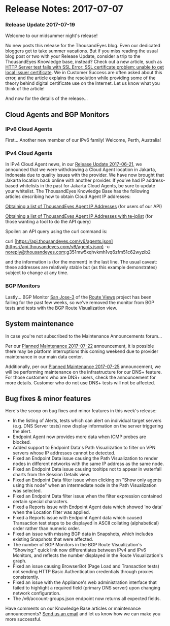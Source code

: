 # Release Notes: 2017-07-07

### Release Update 2017-07-19

Welcome to our midsummer night's release!

No new posts this release for the ThousandEyes blog. Even our dedicated bloggers get to take summer vacations. But if you miss reading the usual blog post or two with your Release Update, consider a trip to the ThousandEyes Knowledge base, instead? Check out a new article, such as [HTTP Server test fails with SSL Error: SSL certificate problem: unable to get local issuer certificate](https://success.thousandeyes.com/PublicArticlePage?articleIdParam=kA044000000LBCLCA4). We in Customer Success are often asked about this error, and the article explains the resolution while providing some of the theory behind digital certificate use on the Internet. Let us know what you think of the article!

And now for the details of the release...

## Cloud Agents and BGP Monitors

### IPv6 Cloud Agents

First... Another new member of our IPv6 family! Welcome, Perth, Australia!

### IPv4 Cloud Agents

In IPv4 Cloud Agent news, in our [Release Update 2017-06-21](https://success.thousandeyes.com/PublicArticlePage?articleIdParam=kA044000000LB7pCAG), we announced that we were withdrawing a Cloud Agent location in Jakarta, Indonesia due to quality issues with the provider. We have now brought that Jakarta location back online with another provider. If you’ve had IP address-based whitelists in the past for Jakarta Cloud Agents, be sure to update your whitelist. The ThousandEyes Knowledge Base has the following articles describing how to obtain Cloud Agent IP addresses:

[Obtaining a list of ThousandEyes Agent IP Addresses](https://success.thousandeyes.com/PublicArticlePage?articleIdParam=kA0E0000000CmnuKAC) \(for users of our API\)

[Obtaining a list of ThousandEyes Agent IP Addresses with te-iplist](https://success.thousandeyes.com/PublicArticlePage?articleIdParam=kA044000000Cn2GCAS) \(for those wanting a tool to do the API query\)

Spoiler: an API query using the curl command is:

curl [https://api.thousandeyes.com/v6/agents.json](https://api.thousandeyes.com/v6/agents.json) -u noreply@thousandeyes.com:g351mw5xqhvkmh1vq6zfm51c62wyzib2

and the information is \(for the moment\) in the last line. The usual caveat: these addresses are relatively stable but \(as this example demonstrates\) subject to change at any time.

### BGP Monitors

Lastly... BGP Monitor [San Jose-3](https://success.thousandeyes.com/PublicArticlePage?articleIdParam=kA0E0000000Cmo2KAC#route_collectors) of the [Route Views](http://www.routeviews.org/) project has been failing for the past few weeks, so we've removed the monitor from BGP tests and tests with the BGP Route Visualization view.

## System maintenance

In case you're not subscribed to the Maintenance Announcements forum...

Per our [Planned Maintenance 2017-07-22](https://success.thousandeyes.com/PublicArticlePage?articleIdParam=kA044000000LBEvCAO) announcement, it is possible there may be platform interruptions this coming weekend due to provider maintenance in our main data center.

Additionally, per our [Planned Maintenance 2017-07-25](https://success.thousandeyes.com/PublicArticlePage?articleIdParam=kA044000000LBG8CAO) announcement, we will be performing maintenance on the infrastructure for our DNS+ feature. For those customers who are DNS+ users, check the announcement for more details. Customer who do not use DNS+ tests will not be affected.

## Bug fixes & minor features

Here's the scoop on bug fixes and minor features in this week's release:

* In the listing of Alerts, tests which can alert on individual target servers \(e.g. DNS Server tests\) now display information on the server triggering the alert.
* Endpoint Agent now provides more data when ICMP probes are blocked.
* Added support to Endpoint Data's Path Visualization to filter on VPN servers whose IP addresses cannot be detected.
* Fixed an Endpoint Data issue causing the Path Visualization to render nodes in different networks with the same IP address as the same node.
* Fixed an Endpoint Data issue causing tooltips not to appear in waterfall charts from the Session Details view.
* Fixed an Endpoint Data filter issue when clicking on "Show only agents using this node" when an intermediate node in the Path Visualization was selected.
* Fixed an Endpoint Data filter issue when the filter expression contained certain special characters.
* Fixed a Reports issue with Endpoint Agent data which showed 'no data' when the Location filter was applied.
* Fixed a Reports issue with Endpoint Agent data which caused Transaction test steps to be displayed in ASCII collating \(alphabetical\) order rather than numeric order.
* Fixed an issue with missing BGP data in Snapshots, which includes existing Snapshots that were affected.
* The number of BGP Monitors in the BGP Route Visualization's "Showing:" quick link now differentiates between IPv4 and IPv6 Monitors, and reflects the number displayed in the Route Visualization's graph.
* Fixed an issue causing BrowserBot \(Page Load and Transaction tests\) not sending HTTP Basic Authentication credentials through proxies consistently.
* Fixed an issue with the Appliance's web administration interface that failed to highlight a required field \(primary DNS server\) upon changing network configuration.
* The /v6/account-groups.json endpoint now returns all expected fields.

Have comments on our Knowledge Base articles or maintenance announcements? [Send us an email](mailto:support@thousandeyes.com?subject=2017-07-19+Release+Update) and let us know how we can make you more successful.

